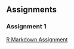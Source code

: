 ## Assignments

### Assignment 1

[R Markdown Assignment](https://pjournal.github.io/mef04-cnrucr/Assignment1.html/)


